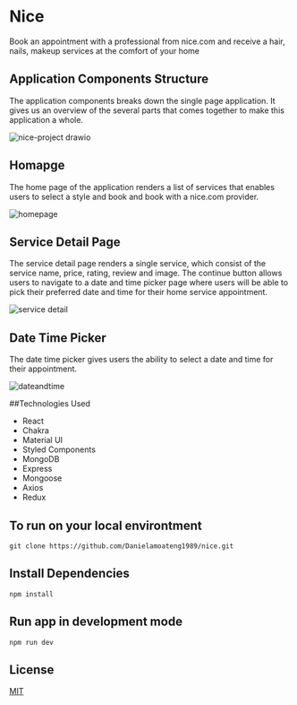 # Nice

Book an appointment with a professional from nice.com and receive a hair, nails, makeup services at the comfort of your home

## Application Components Structure
The application components breaks down the single page application. It gives us an overview of the several parts that comes together to make this application a whole.

![nice-project drawio](https://user-images.githubusercontent.com/10266209/155910108-a9ec3b92-4796-410e-bc04-299a89047da1.png)


## Homapge
The home page of the application renders a list of services that enables users to select a style and book and book with a nice.com provider.

![homepage](https://user-images.githubusercontent.com/10266209/156422853-b9c26d22-203e-41c5-8d11-d38017cc1476.png)



## Service Detail Page
The service detail page renders a single service, which consist of the service name, price, rating, review and image. The continue button allows users to navigate to a date and time picker page where users will be able to pick their preferred date and time for their home service appointment.

![service detail](https://user-images.githubusercontent.com/10266209/156508962-a5b17bfb-26e5-4290-9eb3-d3d6ef937746.png)




## Date Time Picker
The date time picker gives users the ability to select a date and time for their appointment. 

![dateandtime](https://user-images.githubusercontent.com/10266209/156423986-7e4b1ea5-82ad-44df-874f-306f83205f5c.png)

##Technologies Used
- React
- Chakra
- Material UI
- Styled Components
- MongoDB
- Express
- Mongoose
- Axios
- Redux


## To run on your local environtment
```
git clone https://github.com/Danielamoateng1989/nice.git
```


## Install Dependencies
```
npm install

```

## Run app in development mode
```
npm run dev

```




## License
[MIT](https://choosealicense.com/licenses/mit/)

